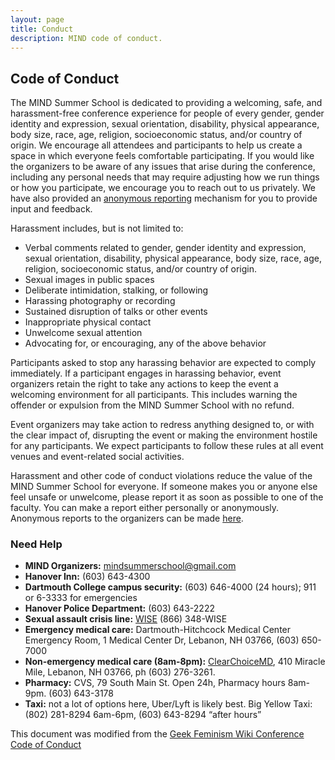 ```yaml
---
layout: page
title: Conduct
description: MIND code of conduct.
---
```


## Code of Conduct
The MIND Summer School is dedicated to providing a welcoming, safe, and harassment-free conference experience for people of every gender, gender identity and expression, sexual orientation, disability, physical appearance, body size, race, age, religion, socioeconomic status, and/or country of origin.  We encourage all attendees and participants to help us create a space in which everyone feels comfortable participating.  If you would like the organizers to be aware of any issues that arise during the conference, including any personal needs that may require adjusting how we run things or how you participate, we encourage you to reach out to us privately.  We have also provided an [anonymous reporting](https://mindsummerschool.wufoo.com/forms/rtef6ys0cgodwi) mechanism for you to provide input and feedback.

Harassment includes, but is not limited to:

* Verbal comments related to gender, gender identity and expression, sexual orientation, disability, physical appearance, body size, race, age, religion, socioeconomic status, and/or country of origin.
* Sexual images in public spaces
* Deliberate intimidation, stalking, or following
* Harassing photography or recording
* Sustained disruption of talks or other events
* Inappropriate physical contact
* Unwelcome sexual attention
* Advocating for, or encouraging, any of the above behavior

Participants asked to stop any harassing behavior are expected to comply immediately. If a participant engages in harassing behavior, event organizers retain the right to take any actions to keep the event a welcoming environment for all participants. This includes warning the offender or expulsion from the MIND Summer School with no refund.

Event organizers may take action to redress anything designed to, or with the clear impact of, disrupting the event or making the environment hostile for any participants. We expect participants to follow these rules at all event venues and event-related social activities.

Harassment and other code of conduct violations reduce the value of the MIND Summer School for everyone. If someone makes you or anyone else feel unsafe or unwelcome, please report it as soon as possible to one of the faculty. You can make a report either personally or anonymously. Anonymous reports to the organizers can be made [here](https://mindsummerschool.wufoo.com/forms/rtef6ys0cgodwi/).

### Need Help
* **MIND Organizers:** mindsummerschool@gmail.com
* **Hanover Inn:** (603) 643-4300
* **Dartmouth College campus security:** (603) 646-4000 (24 hours); 911 or 6-3333 for emergencies
* **Hanover Police Department:**  (603) 643-2222
* **Sexual assault crisis line:**  [WISE](http://www.wiseuv.org) (866) 348-WISE
* **Emergency medical care:**  Dartmouth-Hitchcock Medical Center Emergency Room, 1 Medical Center Dr, Lebanon, NH 03766, (603) 650-7000
* **Non-emergency medical care (8am-8pm):**  [ClearChoiceMD](https://ccmdcenters.com/lebanon-nh.html), 410 Miracle Mile, Lebanon, NH 03766, ph (603) 276-3261.
* **Pharmacy:**  CVS, 79 South Main St. Open 24h, Pharmacy hours 8am-9pm. (603) 643-3178
* **Taxi:**  not a lot of options here, Uber/Lyft is likely best. Big Yellow Taxi: (802) 281-8294 6am-6pm, (603) 643-8294 “after hours”


This document was modified from the [Geek Feminism Wiki Conference Code of Conduct](http://geekfeminism.wikia.com/wiki/Conference_anti-harassment/Policy)
